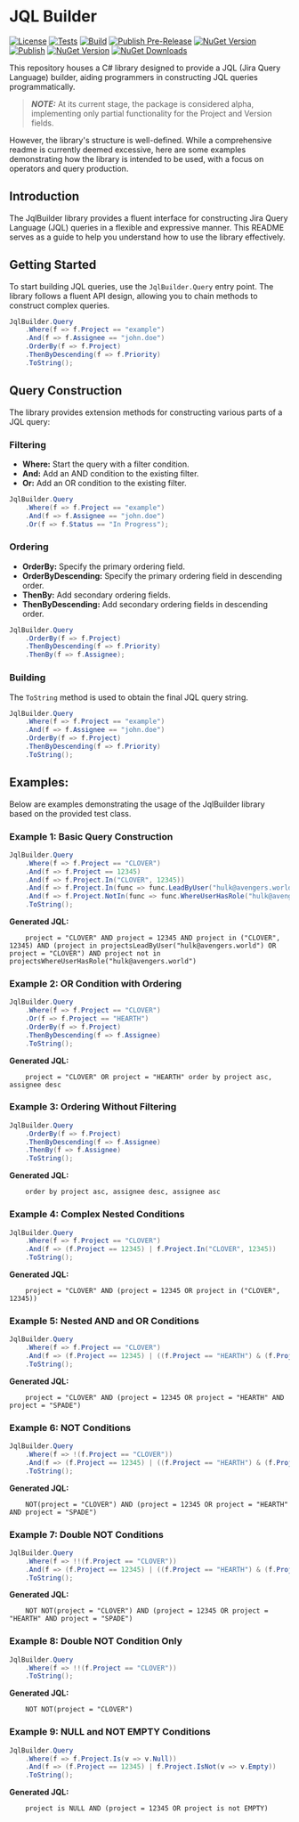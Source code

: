# JQL Builder

[![License](https://img.shields.io/badge/license-MIT-blue.svg)](./LICENSE)
[![Tests](https://github.com/alby-corp/JQLBuilder/actions/workflows/test.yml/badge.svg?event=push)](https://github.com/alby-corp/JQLBuilder/actions/workflows/test.yml)
[![Build](https://github.com/alby-corp/JQLBuilder/actions/workflows/build.yml/badge.svg?event=push)](https://github.com/alby-corp/JQLBuilder/actions/workflows/build.yml)
[![Publish Pre-Release](https://github.com/alby-corp/JQLBuilder/actions/workflows/pre-release.yml/badge.svg)](https://github.com/alby-corp/JQLBuilder/actions/workflows/pre-release.yml)
[![NuGet Version](https://img.shields.io/nuget/vpre/JQLBuilder.svg?style=flat-square)](https://www.nuget.org/packages/JQLBuilder/)
[![Publish](https://github.com/alby-corp/JQLBuilder/actions/workflows/release.yml/badge.svg)](https://github.com/alby-corp/JQLBuilder/actions/workflows/release.yml)
[![NuGet Version](https://img.shields.io/nuget/v/JQLBuilder.svg?style=flat-square)](https://www.nuget.org/packages/JQLBuilder/)
[![NuGet Downloads](https://img.shields.io/nuget/dt/JQLBuilder.svg)](https://www.nuget.org/packages/JQLBuilder/)

This repository houses a C# library designed to provide a JQL (Jira Query Language) builder, aiding programmers in
constructing JQL queries programmatically.

> **_NOTE:_** At its current stage, the package is considered alpha, implementing only partial functionality for the
> Project and Version fields.

However, the library's structure is well-defined. While a comprehensive readme is currently deemed excessive, here are
some examples demonstrating how the library is intended to be used, with a focus on operators and query production.

## Introduction

The JqlBuilder library provides a fluent interface for constructing Jira Query Language (JQL) queries in a flexible and
expressive manner.
This README serves as a guide to help you understand how to use the library effectively.

## Getting Started

To start building JQL queries, use the ```JqlBuilder.Query``` entry point. The library follows a fluent API design,
allowing you to chain methods to construct complex queries.

```csharp
JqlBuilder.Query
    .Where(f => f.Project == "example")
    .And(f => f.Assignee == "john.doe")
    .OrderBy(f => f.Project)
    .ThenByDescending(f => f.Priority)
    .ToString();
```

## Query Construction

The library provides extension methods for constructing various parts of a JQL query:

### Filtering

- **Where:** Start the query with a filter condition.
- **And:** Add an AND condition to the existing filter.
- **Or:** Add an OR condition to the existing filter.

```csharp
JqlBuilder.Query
    .Where(f => f.Project == "example")
    .And(f => f.Assignee == "john.doe")
    .Or(f => f.Status == "In Progress");
```

### Ordering

- **OrderBy:** Specify the primary ordering field.
- **OrderByDescending:** Specify the primary ordering field in descending order.
- **ThenBy:** Add secondary ordering fields.
- **ThenByDescending:** Add secondary ordering fields in descending order.

```csharp
JqlBuilder.Query
    .OrderBy(f => f.Project)
    .ThenByDescending(f => f.Priority)
    .ThenBy(f => f.Assignee);
```

### Building

The ```ToString``` method is used to obtain the final JQL query string.

```csharp
JqlBuilder.Query
    .Where(f => f.Project == "example")
    .And(f => f.Assignee == "john.doe")
    .OrderBy(f => f.Project)
    .ThenByDescending(f => f.Priority)
    .ToString();
```

## Examples:

Below are examples demonstrating the usage of the JqlBuilder library based on the provided test class.

### Example 1: Basic Query Construction

```csharp
JqlBuilder.Query
    .Where(f => f.Project == "CLOVER")
    .And(f => f.Project == 12345)
    .And(f => f.Project.In("CLOVER", 12345))
    .And(f => f.Project.In(func => func.LeadByUser("hulk@avengers.world")) | (f.Project == "CLOVER"))
    .And(f => f.Project.NotIn(func => func.WhereUserHasRole("hulk@avengers.world")))
    .ToString();
```

**Generated JQL:**

```jql 
    project = "CLOVER" AND project = 12345 AND project in ("CLOVER", 12345) AND (project in projectsLeadByUser("hulk@avengers.world") OR project = "CLOVER") AND project not in projectsWhereUserHasRole("hulk@avengers.world")
```

### Example 2: OR Condition with Ordering

```csharp
JqlBuilder.Query
    .Where(f => f.Project == "CLOVER")
    .Or(f => f.Project == "HEARTH")
    .OrderBy(f => f.Project)
    .ThenByDescending(f => f.Assignee)
    .ToString();
```

**Generated JQL:**

```jql
    project = "CLOVER" OR project = "HEARTH" order by project asc, assignee desc
```

### Example 3: Ordering Without Filtering

```csharp
JqlBuilder.Query
    .OrderBy(f => f.Project)
    .ThenByDescending(f => f.Assignee)
    .ThenBy(f => f.Assignee)
    .ToString();
```

**Generated JQL:**

```jql
    order by project asc, assignee desc, assignee asc
```

### Example 4: Complex Nested Conditions

```csharp
JqlBuilder.Query
    .Where(f => f.Project == "CLOVER")
    .And(f => (f.Project == 12345) | f.Project.In("CLOVER", 12345))
    .ToString();
```

**Generated JQL:**

```jql
    project = "CLOVER" AND (project = 12345 OR project in ("CLOVER", 12345))
```

### Example 5: Nested AND and OR Conditions

```csharp
JqlBuilder.Query
    .Where(f => f.Project == "CLOVER")
    .And(f => (f.Project == 12345) | ((f.Project == "HEARTH") & (f.Project == "SPADE")))
    .ToString();
```

**Generated JQL:**

```jql
    project = "CLOVER" AND (project = 12345 OR project = "HEARTH" AND project = "SPADE")
```

### Example 6: NOT Conditions

```csharp
JqlBuilder.Query
    .Where(f => !(f.Project == "CLOVER"))
    .And(f => (f.Project == 12345) | ((f.Project == "HEARTH") & (f.Project == "SPADE")))
    .ToString();
```

**Generated JQL:**

```jql
    NOT(project = "CLOVER") AND (project = 12345 OR project = "HEARTH" AND project = "SPADE")
```

### Example 7: Double NOT Conditions

```csharp
JqlBuilder.Query
    .Where(f => !!(f.Project == "CLOVER"))
    .And(f => (f.Project == 12345) | ((f.Project == "HEARTH") & (f.Project == "SPADE")))
    .ToString();
```

**Generated JQL:**

```jql
    NOT NOT(project = "CLOVER") AND (project = 12345 OR project = "HEARTH" AND project = "SPADE")
```

### Example 8: Double NOT Condition Only

```csharp
JqlBuilder.Query
    .Where(f => !!(f.Project == "CLOVER"))
    .ToString();
```

**Generated JQL:**

```jql 
    NOT NOT(project = "CLOVER")
```

### Example 9: NULL and NOT EMPTY Conditions

```csharp
JqlBuilder.Query
    .Where(f => f.Project.Is(v => v.Null))
    .And(f => (f.Project == 12345) | f.Project.IsNot(v => v.Empty))
    .ToString();
```

**Generated JQL:**

```jql
    project is NULL AND (project = 12345 OR project is not EMPTY)
```